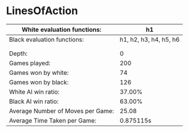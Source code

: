 # LinesOfAction
| White evaluation functions:       | h1                     |
| --------------------------------- | ---------------------- |
| Black evaluation functions:       | h1, h2, h3, h4, h5, h6 |
|                                   |                        |  |  |
|                                   |                        |  |  |
| Depth:                            | 0                      | 1 | 2 |
| Games played:                     | 200                    | 200 | 200 |
| Games won by white:               | 74                     | 75 | 62 |
| Games won by black:               | 126                    | 125 | 138 |
| White AI win ratio:               | 37.00%                 | 37.50% | 31.00% |
| Black AI win ratio:               | 63.00%                 | 62.50% | 69.00% |
| Average Number of Moves per Game: | 25.08                  | 85.475 | 32.755 |
| Average Time Taken per Game:      | 0.875115s              | 2.89413s | 1.44577s |
